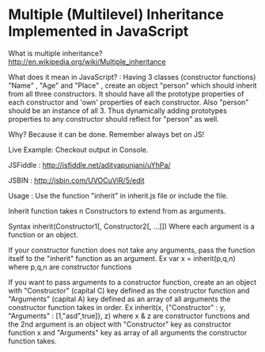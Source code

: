 Multiple (Multilevel) Inheritance Implemented in JavaScript
=============================

What is multiple inheritance? http://en.wikipedia.org/wiki/Multiple_inheritance

What does it mean in JavaScript? :
Having 3 classes (constructor functions) "Name" , "Age" and "Place" , create an object "person" which should inherit from all three constructors. It should have all the prototype properties of each constructor and 'own' properties of each constructor. Also "person" should be an instance of all 3. Thus dynamically adding prototypes properties to any constructor should reflect for "person" as well.


Why? Because it can be done. Remember always bet on JS!

Live Example: Checkout output in Console.

JSFiddle : http://jsfiddle.net/adityapunjani/uYhPa/

JSBIN : http://jsbin.com/UVOCuViR/5/edit

Usage : Use the function "inherit" in inherit.js file or include the file.

Inherit function takes n Constructors to extend from as arguments.

Syntax inherit(Constructor1[, Constructor2[, ...]])
Where each argument is a function or an object.

If your constructor function does not take any arguments, pass the function itself to the "inherit" function as an argument. Ex var x = inherit(p,q,n) where p,q,n are constructor functions

If you want to pass arguments to a constructor function, create an an object with "Constructor" (capital C) key defined as the constructor function and "Arguments" (capital A) key defined as an array of all arguments the constructor function takes in order. 
Ex inherit(x, {"Constructor" : y, "Arguments" : [1,"asd",true]}, z) where x & z are constructor functions and the 2nd argument is an object with "Constructor" key as constructor function x and "Arguments" key as array of all arguments the constructor function takes. 
